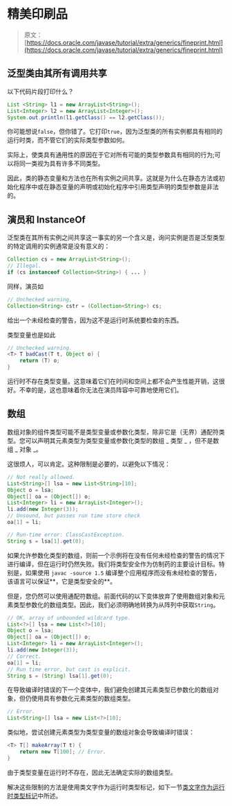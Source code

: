 # 精美印刷品

> 原文： [https://docs.oracle.com/javase/tutorial/extra/generics/fineprint.html](https://docs.oracle.com/javase/tutorial/extra/generics/fineprint.html)

## 泛型类由其所有调用共享

以下代码片段打印什么？

```java
List <String> l1 = new ArrayList<String>();
List<Integer> l2 = new ArrayList<Integer>();
System.out.println(l1.getClass() == l2.getClass());

```

你可能想说`false`，但你错了。它打印`true`，因为泛型类的所有实例都具有相同的运行时类，而不管它们的实际类型参数如何。

实际上，使类具有通用性的原因在于它对所有可能的类型参数具有相同的行为;可以将同一类视为具有许多不同类型。

因此，类的静态变量和方法也在所有实例之间共享。这就是为什么在静态方法或初始化程序中或在静态变量的声明或初始化程序中引用类型声明的类型参数是非法的。

## 演员和 InstanceOf

泛型类在其所有实例之间共享这一事实的另一个含义是，询问实例是否是泛型类型的特定调用的实例通常是没有意义的：

```java
Collection cs = new ArrayList<String>();
// Illegal.
if (cs instanceof Collection<String>) { ... }

```

同样，演员如

```java
// Unchecked warning,
Collection<String> cstr = (Collection<String>) cs;

```

给出一个未经检查的警告，因为这不是运行时系统要检查的东西。

类型变量也是如此

```java
// Unchecked warning. 
<T> T badCast(T t, Object o) {
    return (T) o;
}

```

运行时不存在类型变量。这意味着它们在时间和空间上都不会产生性能开销，这很好。不幸的是，这也意味着你无法在演员阵容中可靠地使用它们。

## 数组

数组对象的组件类型可能不是类型变量或参数化类型，除非它是（无界）通配符类型。您可以声明其元素类型为类型变量或参数化类型的数组 _ 类型 _ ，但不是数组 _ 对象 _。

这很烦人，可以肯定。这种限制是必要的，以避免以下情况：

```java
// Not really allowed.
List<String>[] lsa = new List<String>[10];
Object o = lsa;
Object[] oa = (Object[]) o;
List<Integer> li = new ArrayList<Integer>();
li.add(new Integer(3));
// Unsound, but passes run time store check
oa[1] = li;

// Run-time error: ClassCastException.
String s = lsa[1].get(0);

```

如果允许参数化类型的数组，则前一个示例将在没有任何未经检查的警告的情况下进行编译，但在运行时仍然失败。我们将类型安全作为仿制药的主要设计目标。特别是，如果使用 `javac -source 1.5` 编译整个应用程序而没有未经检查的警告，该语言可以保证**，它是类型安全的**。

但是，您仍然可以使用通配符数组。前面代码的以下变体放弃了使用数组对象和元素类型参数化的数组类型。因此，我们必须明确地转换为从阵列中获取`String`。

```java
// OK, array of unbounded wildcard type.
List<?>[] lsa = new List<?>[10];
Object o = lsa;
Object[] oa = (Object[]) o;
List<Integer> li = new ArrayList<Integer>();
li.add(new Integer(3));
// Correct.
oa[1] = li;
// Run time error, but cast is explicit.
String s = (String) lsa[1].get(0);

```

在导致编译时错误的下一个变体中，我们避免创建其元素类型已参数化的数组对象，但仍使用具有参数化元素类型的数组类型。

```java
// Error.
List<String>[] lsa = new List<?>[10];

```

类似地，尝试创建元素类型为类型变量的数组对象会导致编译时错误：

```java
<T> T[] makeArray(T t) {
    return new T[100]; // Error.
}

```

由于类型变量在运行时不存在，因此无法确定实际的数组类型。

解决这些限制的方法是使用类文字作为运行时类型标记，如下一节[类文字作为运行时类型标记](literals.html)中所述。